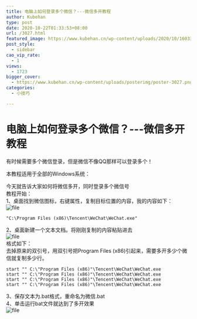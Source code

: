 ```yaml
---
title: 电脑上如何登录多个微信？---微信多开教程
author: Kubehan
type: post
date: 2020-10-22T01:33:53+08:00
url: /3027.html
featured_image: https://www.kubehan.cn/wp-content/uploads/2020/10/1603330348-b346813532e0373.png
post_style:
  - sidebar
cao_vip_rate:
  - 1
views:
  - 1723
bigger_cover:
  - https://www.kubehan.cn/wp-content/uploads/posterimg/poster-3027.png
categories:
  - 小技巧

---
```

# 电脑上如何登录多个微信？\---微信多开教程

有时候需要多个微信登录，但是微信不像QQ那样可以登录多个！

本教程适用于全部的Windows系统：

今天就告诉大家如何将微信多开，同时登录多个微信号  
教程开始：  
1、桌面找到微信图标，右键属性，复制目标位置的内容，我的内容如下：  
<img decoding="async" src="https://www.kubehan.cn/wp-content/uploads/2020/10/1603329998-0f160874bbb3fc9.png" alt="file" /> 

<pre><code class="language-bash">"C:\Program Files (x86)\Tencent\WeChat\WeChat.exe"</code></pre>

2、桌面新建一个文本文档。将刚刚复制的内容粘贴进去  
<img decoding="async" src="https://www.kubehan.cn/wp-content/uploads/2020/10/1603330085-27d254a0f4987cf.png" alt="file" />  
格式如下：  
去掉原来的双引号，用双引号把Program Files (x86)引起来，需要多开多少个微信就复制多少行。

<pre><code class="language-bash">start "" C:\"Program Files (x86)"\Tencent\WeChat\WeChat.exe
start "" C:\"Program Files (x86)"\Tencent\WeChat\WeChat.exe
start "" C:\"Program Files (x86)"\Tencent\WeChat\WeChat.exe
start "" C:\"Program Files (x86)"\Tencent\WeChat\WeChat.exe</code></pre>

3、保存文本为.bat格式，重命名为微信.bat  
4、单击运行bat文件就达到了多开效果  
<img decoding="async" src="https://www.kubehan.cn/wp-content/uploads/2020/10/1603330348-b346813532e0373.png" alt="file" />